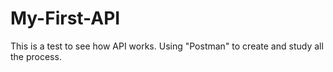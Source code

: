 # My-First-API
This is a test to see how API works. Using "Postman" to create and study all the process.
